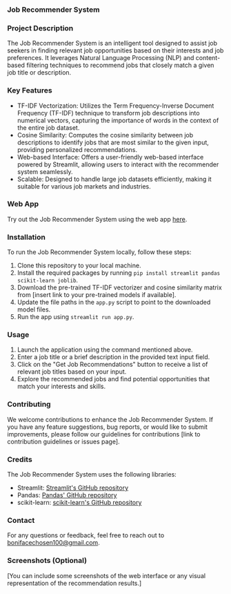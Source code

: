 ### Job Recommender System

### Project Description

The Job Recommender System is an intelligent tool designed to assist job seekers in finding relevant job opportunities based on their interests and job preferences. It leverages Natural Language Processing (NLP) and content-based filtering techniques to recommend jobs that closely match a given job title or description.

### Key Features

- TF-IDF Vectorization: Utilizes the Term Frequency-Inverse Document Frequency (TF-IDF) technique to transform job descriptions into numerical vectors, capturing the importance of words in the context of the entire job dataset.
- Cosine Similarity: Computes the cosine similarity between job descriptions to identify jobs that are most similar to the given input, providing personalized recommendations.
- Web-based Interface: Offers a user-friendly web-based interface powered by Streamlit, allowing users to interact with the recommender system seamlessly.
- Scalable: Designed to handle large job datasets efficiently, making it suitable for various job markets and industries.

### Web App

Try out the Job Recommender System using the web app [here](https://example-webapp-url.com). 
### Installation

To run the Job Recommender System locally, follow these steps:

1. Clone this repository to your local machine.
2. Install the required packages by running `pip install streamlit pandas scikit-learn joblib`.
3. Download the pre-trained TF-IDF vectorizer and cosine similarity matrix from [insert link to your pre-trained models if available].
4. Update the file paths in the `app.py` script to point to the downloaded model files.
5. Run the app using `streamlit run app.py`.

### Usage

1. Launch the application using the command mentioned above.
2. Enter a job title or a brief description in the provided text input field.
3. Click on the "Get Job Recommendations" button to receive a list of relevant job titles based on your input.
4. Explore the recommended jobs and find potential opportunities that match your interests and skills.

### Contributing

We welcome contributions to enhance the Job Recommender System. If you have any feature suggestions, bug reports, or would like to submit improvements, please follow our guidelines for contributions [link to contribution guidelines or issues page].

### Credits

The Job Recommender System uses the following libraries:

- Streamlit: [Streamlit's GitHub repository](https://github.com/streamlit)
- Pandas: [Pandas' GitHub repository](https://github.com/pandas-dev/pandas)
- scikit-learn: [scikit-learn's GitHub repository](https://github.com/scikit-learn/scikit-learn)

### Contact

For any questions or feedback, feel free to reach out to bonifacechosen100@gmail.com.

### Screenshots (Optional)

[You can include some screenshots of the web interface or any visual representation of the recommendation results.]

